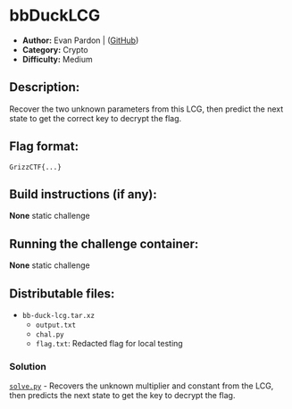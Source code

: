 # bbDuckLCG

- **Author:** Evan Pardon | ([GitHub](https://github.com/supasuge))
- **Category:** Crypto
- **Difficulty:** Medium

## Description:

Recover the two unknown parameters from this LCG, then predict the next state to get the correct key to decrypt the flag.

## Flag format:

`GrizzCTF{...}`

## Build instructions (if any):

**None** static challenge

## Running the challenge container:

**None** static challenge

## Distributable files:

- `bb-duck-lcg.tar.xz`
  - `output.txt`
  - `chal.py`
  - `flag.txt`: Redacted flag for local testing

### Solution

[`solve.py`](solution/solve.py) - Recovers the unknown multiplier and constant from the LCG, then predicts the next state to get the key to decrypt the flag.
